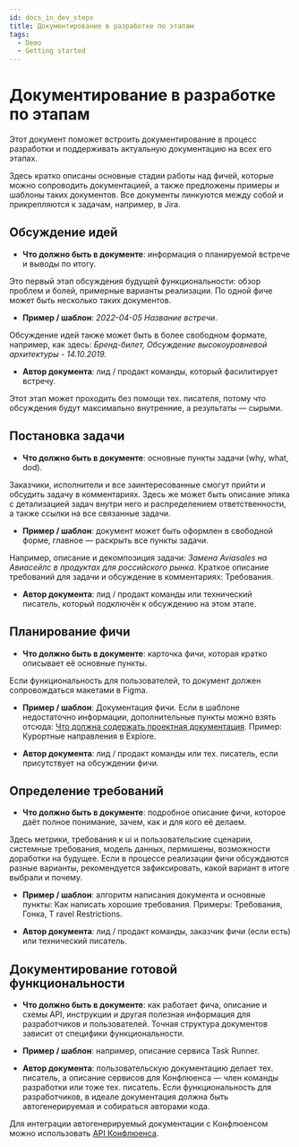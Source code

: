 ```yaml
---
id: docs_in_dev_steps
title: Документирование в разработке по этапам
tags:
  - Demo
  - Getting started
---
```


# **Документирование в разработке по этапам**

Этот документ поможет встроить документирование в процесс разработки и поддерживать актуальную документацию на всех его
этапах. 

Здесь кратко описаны основные стадии работы над фичей, которые можно сопроводить документацией, а также предложены
примеры и шаблоны таких документов. Все документы линкуются между собой и прикрепляются к задачам, например, в Jira.

## Обсуждение идей
- **Что должно быть в документе**: информация о планируемой встрече и выводы по итогу. 

Это первый этап обсуждения будущей функциональности: обзор проблем и болей, примерные варианты реализации. По одной фиче
может быть несколько таких документов.

- **Пример / шаблон**: *2022-04-05 Название встречи*. 

Обсуждение идей также может быть в более свободном формате, например, как здесь:
*Бренд-билет, Обсуждение высокоуровневой архитектуры - 14.10.2019.*

- **Автор документа**: лид / продакт команды, который фасилитирует встречу. 

Этот этап может проходить без помощи тех. писателя, потому что обсуждения будут максимально внутренние, а результаты — сырыми.

## Постановка задачи
- **Что должно быть в документе**: основные пункты задачи (why, what, dod). 

Заказчики, исполнители и все заинтересованные смогут прийти
и обсудить задачу в комментариях. Здесь же может быть описание эпика с детализацией задач внутри него и распределением
ответственности, а также ссылки на все связанные задачи.

- **Пример / шаблон**: документ может быть оформлен в свободной форме, главное — раскрыть все пункты задачи.

Например, описание и декомпозиция задачи: *Замена Aviasales на Авиасейлс в продуктах для российского рынка*. Краткое описание
требований для задачи и обсуждение в комментариях: Требования.

- **Автор документа**: лид / продакт команды или технический писатель, который подключён к обсуждению на этом этапе.

## Планирование фичи
- **Что должно быть в документе**: карточка фичи, которая кратко описывает её основные пункты. 

Если функциональность для
пользователей, то документ должен сопровождаться макетами в Figma. 

- **Пример / шаблон**: Документация фичи. Если в шаблоне недостаточно информации, дополнительные пункты можно взять отсюда: [Что должна содержать проектная документация](/docs/ru/examples/docs_processes/project_docs.md). Пример: Курортные направления в Explore.

- **Автор документа**: лид / продакт команды или тех. писатель, если присутствует на обсуждении фичи.

## Определение требований
- **Что должно быть в документе**: подробное описание фичи, которое даёт полное понимание, зачем, как и для кого её делаем. 

Здесь метрики, требования к ui и пользовательские сценарии, системные требования, модель данных, пермишены, возможности доработки на
будущее. Если в процессе реализации фичи обсуждаются разные варианты, рекомендуется зафиксировать, какой вариант в итоге
выбрали и почему.

- **Пример / шаблон**: алгоритм написания документа и основные пункты: Как написать хорошие требования. Примеры: Требования, Гонка, T
ravel Restrictions.

- **Автор документа**: лид / продакт команды, заказчик фичи (если есть) или технический писатель. 

## Документирование готовой функциональности 
- **Что должно быть в документе**: как работает фича, описание и схемы API, инструкции и другая полезная информация для разработчиков
и пользователей. Точная структура документов зависит от специфики функциональности. 

- **Пример / шаблон**: например, описание сервиса Task Runner. 

- **Автор документа**: пользовательскую документацию делает тех. писатель, а описание сервисов для Конфлюенса — член команды
разработки или тоже тех. писатель. Если функциональность для разработчиков, в идеале документация должна быть автогенерируемая
и собираться авторами кода. 

Для интеграции автогенерируемый документации с Конфлюенсом можно использовать [API Конфлюенса](https://developer.atlassian.com/server/confluence/confluence-server-rest-api/). 